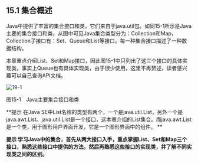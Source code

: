 ## 15.1 集合概述

Java中提供了丰富的集合接口和类，它们来自于java.util包。如同15-1所示是Java主要的集合接口和类，从图中可见Java集合类型分为：Collection和Map，Collection子接口有：Set、Queue和List等接口。每一种集合接口描述了一种数据结构。

本章重点介绍List、Set和Map接口，因此图15-1中只列出了这三个接口的具体实现类，事实上Queue也有具体实现类，由于很少使用，这里不再赘述，读者感兴趣可以自己查询API文档。

![![19-1](.../assets/19-1.jpeg)](./assets/15-1.jpg)

图15-1　Java主要集合接口和类

**提示 在Java SE中List名称的类型有两个，一个是java.util.List，另外一个是java.awt.List。java.util.List是一个接口，这本章介绍的List集合。而java.awt.List是一个类，用于图形用户界面开发，它是一个图形界面中的组件。
**

**提示 学习Java中的集合，首先从两大接口入手，重点掌握List、Set和Map三个接口，熟悉这些接口中提供的方法。然后再熟悉这些接口的实现类，并了解不同实现类之间的区别。**